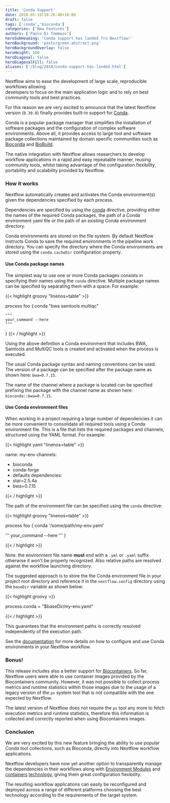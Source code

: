 ```yaml
---
title: 'Conda Support'
date: 2018-05-16T10:26:40+10:00
draft: false
tags: ['conda','bioconda']
categories: ['New Features']
authors: ['Paolo Di Tommaso']
heroSubHeading: 'Conda support has landed fro Nextflow!'
heroBackground: 'posts/green-abstract.png'
heroBackgroundOverlay: false
heroHeight: 500
heroDiagonal: false
heroDiagonalFill: false
aliases: ['/blog/2018/conda-support-has-landed.html']
---
```


Nextflow aims to ease the development of large scale, reproducible workflows allowing  
developers to focus on the main application logic and to rely on best community tools and
best practices.

For this reason we are very excited to announce that the latest Nextflow version (`0.30.0`) finally
provides built-in support for [Conda](https://conda.io/docs/).

Conda is a popular package manager that simplifies the installation of software packages
and the configuration of complex software environments. Above all, it provides access to large
tool and software package collections maintained by domain specific communities such as
[Bioconda](https://bioconda.github.io) and [BioBuild](https://biobuilds.org/).

The native integration with Nextflow allows researchers to develop workflow applications
in a rapid and easy repeatable manner, reusing community tools, whilst taking advantage of the
configuration flexibility, portability and scalability provided by Nextflow.


### How it works

Nextflow automatically creates and activates the Conda environment(s) given the dependencies
specified by each process.

Dependencies are specified by using the [conda](/docs/latest/process.html#conda) directive,
providing either the names of the required Conda packages, the path of a Conda environment yaml
file or the path of an existing Conda environment directory.

Conda environments are stored on the file system. By default Nextflow instructs Conda to save
the required environments in the pipeline work directory. You can specify the directory where the
Conda environments are stored using the ``conda.cacheDir`` configuration property.


#### Use Conda package names

The simplest way to use one or more Conda packages consists in specifying their names using the ``conda`` directive.
Multiple package names can be specified by separating them with a space. For example:

{{< highlight groovy "linenos=table" >}}

process foo {
    conda "bwa samtools multiqc"

    """
    your_command --here
    """
}
{{< / highlight >}}

Using the above definition a Conda environment that includes BWA, Samtools and MultiQC tools
is created and activated when the process is executed.

The usual Conda package syntax and naming conventions can be used. The version of a package can be
specified after the package name as shown here: ``bwa=0.7.15``.

The name of the channel where a package is located can be specified prefixing the package with
the channel name as shown here: ``bioconda::bwa=0.7.15``.

#### Use Conda environment files

When working in a project requiring a large number of dependencies it can be more convenient
to consolidate all required tools using a Conda environment file. This is a file that
lists the required packages and channels, structured using the YAML format. For example:

{{< highlight yaml "linenos=table" >}}

name: my-env
channels:
  - bioconda
  - conda-forge
  - defaults
dependencies:
  - star=2.5.4a
  - bwa=0.7.15

{{< / highlight >}}

The path of the environment file can be specified using the ``conda`` directive:

{{< highlight groovy "linenos=table" >}}

process foo {
  conda '/some/path/my-env.yaml'

  '''
  your_command --here
  '''
}

{{< / highlight >}}

Note: the environment file name **must** end with a ``.yml`` or ``.yaml`` suffix otherwise
it won't be properly recognized. Also relative paths are resolved against the workflow
launching directory.

The suggested approach is to store the the Conda environment file in your project root directory
and reference it in the `nextflow.config` directory using the ``baseDir`` variable as shown below:

{{< highlight groovy  >}}

process.conda = "$baseDir/my-env.yaml"

{{< / highlight >}}

This guarantees that the environment paths is correctly resolved independently of the execution path.

See the [documentation](/docs/latest/conda.html) for more details on how to configure and
use Conda environments in your Nextflow workflow.  

### Bonus!

This release includes also a better support for [Biocontainers](https://biocontainers.pro/). So far,
Nextflow users were able to use container images provided by the Biocontainers community. However,
it was not possible to collect process metrics and runtime statistics within those images due to the usage
of a legacy version of the `ps` system tool that is not compatible with the one expected by Nextflow.

The latest version of Nextflow does not require the `ps` tool any more to fetch execution metrics
and runtime statistics, therefore this information is collected and correctly reported when using Biocontainers
images.

### Conclusion

We are very excited by this new feature bringing the ability to use popular Conda tool collections,
such as Bioconda, directly into Nextflow workflow applications.

Nextflow developers have now yet another option to transparently manage the dependencies in their
workflows along with [Environment Modules](/docs/latest/process.html#module) and [containers](/docs/latest/docker.html)
[technology](/docs/latest/singularity.html), giving them great configuration flexibility.

The resulting workflow applications can easily be reconfigured and deployed across a range of different
platforms choosing the best technology according to the requirements of the target system.  

